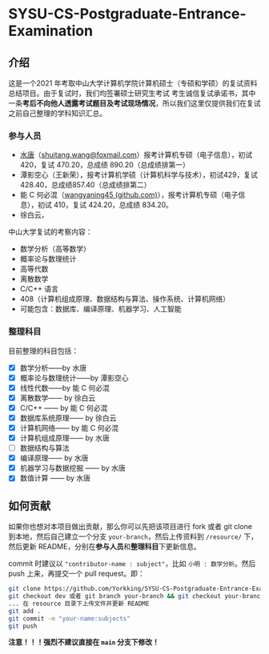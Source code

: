 # SYSU-CS-Postgraduate-Entrance-Examination

## 介绍

这是一个2021 年考取中山大学计算机学院计算机硕士（专硕和学硕）的复试资料总结项目。由于复试时，我们均签署硕士研究生考试 考生诚信复试承诺书，其中一条**考后不向他人透露考试题目及考试现场情况**，所以我们这里仅提供我们在复试之前自己整理的学科知识汇总。

### 参与人员

- [水唐](https://yorkking.github.io/)（shuitang.wang@foxmail.com）报考计算机专硕（电子信息），初试 420，复试 470.20，总成绩 890.20（总成绩排第一）
- 潭影空心（王新荣），报考计算机学硕（计算机科学与技术），初试429，复试428.40，总成绩857.40（总成绩排第二）
- 能 C 何必混（[wangyaning45 (github.com)](https://github.com/wangyaning45)），报考计算机专硕（电子信息），初试 410，复试 424.20，总成绩 834.20。
- 徐白云，

中山大学复试的考察内容：

- 数学分析（高等数学）
- 概率论与数理统计
- 高等代数
- 离散数学
- C/C++ 语言
- 408（计算机组成原理、数据结构与算法、操作系统、计算机网络）
- 可能包含：数据库、编译原理、机器学习、人工智能

### 整理科目

目前整理的科目包括：

- [x] 数学分析——by 水唐
- [x] 概率论与数理统计——by 潭影空心
- [x] 线性代数——by 能 C 何必混
- [x] 离散数学—— by 徐白云
- [x] C/C++ —— by 能 C 何必混
- [x] 数据库系统原理—— by 徐白云
- [x] 计算机网络—— by 能 C 何必混
- [x] 计算机组成原理—— by 水唐
- [ ] 数据结构与算法
- [x] 编译原理—— by 水唐
- [x] 机器学习与数据挖掘 —— by 水唐
- [x] 数值计算 —— by 水唐

## 如何贡献

如果你也想对本项目做出贡献，那么你可以先把该项目进行 fork 或者 git clone 到本地，然后自己建立一个分支 `your-branch`，然后上传资料到 `/resource/` 下，然后更新 README，分别在**参与人员**和**整理科目**下更新信息。

commit 时建议以 `"contributor-name : subject"`，比如 `小明 : 数学分析`。然后 push 上来，再提交一个 pull request。即：

```bash
git clone https://github.com/Yorkking/SYSU-CS-Postgraduate-Entrance-Examination
git checkout dev 或者 git branch your-branch && git checkout your-branch
... 在 resource 目录下上传文件并更新 README
git add .
git commit -m "your-name:subjects"
git push
```

**注意！！！强烈不建议直接在 `main` 分支下修改！**


